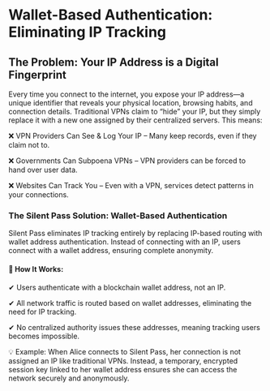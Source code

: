 # Wallet-Based Authentication: Eliminating IP Tracking

## The Problem: Your IP Address is a Digital Fingerprint



Every time you connect to the internet, you expose your IP address—a unique identifier that reveals your physical location, browsing habits, and connection details. Traditional VPNs claim to “hide” your IP, but they simply replace it with a new one assigned by their centralized servers. This means:

❌ VPN Providers Can See & Log Your IP – Many keep records, even if they claim not to.

❌ Governments Can Subpoena VPNs – VPN providers can be forced to hand over user data.

❌ Websites Can Track You – Even with a VPN, services detect patterns in your connections.



### The Silent Pass Solution: Wallet-Based Authentication

Silent Pass eliminates IP tracking entirely by replacing IP-based routing with wallet address authentication. Instead of connecting with an IP, users connect with a wallet address, ensuring complete anonymity.



#### 🔹 How It Works:

✔ Users authenticate with a blockchain wallet address, not an IP.

✔ All network traffic is routed based on wallet addresses, eliminating the need for IP tracking.

✔ No centralized authority issues these addresses, meaning tracking users becomes impossible.



💡 Example: When Alice connects to Silent Pass, her connection is not assigned an IP like traditional VPNs. Instead, a temporary, encrypted session key linked to her wallet address ensures she can access the network securely and anonymously.
